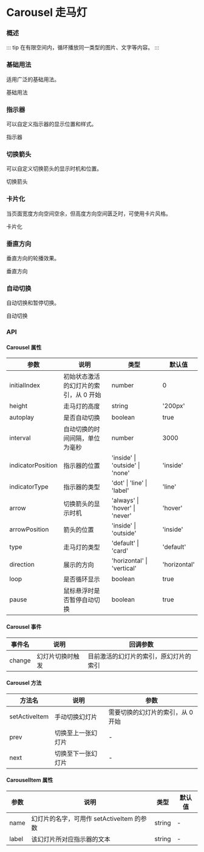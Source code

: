 # Carousel 走马灯

### 概述

::: tip
在有限空间内，循环播放同一类型的图片、文字等内容。
:::

### 基础用法

适用广泛的基础用法。

<demo src="../demos/carousel/carousel-01-basic.vue">基础用法</demo>

### 指示器

可以自定义指示器的显示位置和样式。

<demo src="../demos/carousel/carousel-02-indicator.vue">指示器</demo>

### 切换箭头

可以自定义切换箭头的显示时机和位置。

<demo src="../demos/carousel/carousel-03-arrow.vue">切换箭头</demo>

### 卡片化

当页面宽度方向空间空余，但高度方向空间匮乏时，可使用卡片风格。

<demo src="../demos/carousel/carousel-04-card.vue">卡片化</demo>

### 垂直方向

垂直方向的轮播效果。

<demo src="../demos/carousel/carousel-05-vertical.vue">垂直方向</demo>

### 自动切换

自动切换和暂停切换。

<demo src="../demos/carousel/carousel-06-autoplay.vue">自动切换</demo>

### API

#### Carousel 属性

| 参数              | 说明                                  | 类型                            | 默认值       |
| ----------------- | ------------------------------------- | ------------------------------- | ------------ |
| initialIndex      | 初始状态激活的幻灯片的索引，从 0 开始 | number                          | 0            |
| height            | 走马灯的高度                          | string                          | '200px'      |
| autoplay          | 是否自动切换                          | boolean                         | true         |
| interval          | 自动切换的时间间隔，单位为毫秒        | number                          | 3000         |
| indicatorPosition | 指示器的位置                          | 'inside' \| 'outside' \| 'none' | 'inside'     |
| indicatorType     | 指示器的类型                          | 'dot' \| 'line' \| 'label'      | 'line'       |
| arrow             | 切换箭头的显示时机                    | 'always' \| 'hover' \| 'never'  | 'hover'      |
| arrowPosition     | 箭头的位置                            | 'inside' \| 'outside'           | 'inside'     |
| type              | 走马灯的类型                          | 'default' \| 'card'             | 'default'    |
| direction         | 展示的方向                            | 'horizontal' \| 'vertical'      | 'horizontal' |
| loop              | 是否循环显示                          | boolean                         | true         |
| pause             | 鼠标悬浮时是否暂停自动切换            | boolean                         | true         |

#### Carousel 事件

| 事件名 | 说明             | 回调参数                               |
| ------ | ---------------- | -------------------------------------- |
| change | 幻灯片切换时触发 | 目前激活的幻灯片的索引，原幻灯片的索引 |

#### Carousel 方法

| 方法名        | 说明               | 参数                              |
| ------------- | ------------------ | --------------------------------- |
| setActiveItem | 手动切换幻灯片     | 需要切换的幻灯片的索引，从 0 开始 |
| prev          | 切换至上一张幻灯片 | -                                 |
| next          | 切换至下一张幻灯片 | -                                 |

#### CarouselItem 属性

| 参数  | 说明                                      | 类型   | 默认值 |
| ----- | ----------------------------------------- | ------ | ------ |
| name  | 幻灯片的名字，可用作 setActiveItem 的参数 | string | -      |
| label | 该幻灯片所对应指示器的文本                | string | -      |

